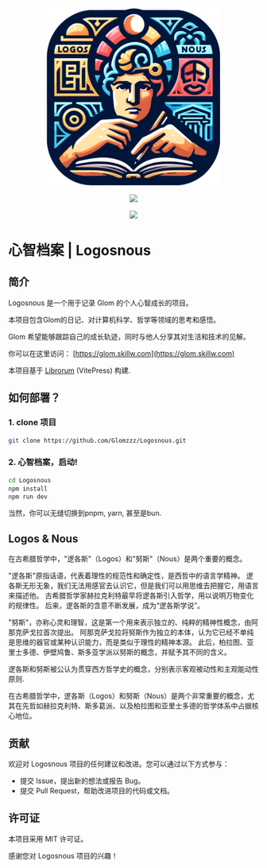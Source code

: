 <p align="center">
  <img width="350" src="/assets/logo.png">
</p>
<p align="center">
  <a href="https://opensource.org/licenses/MIT"><img src="https://img.shields.io/badge/License-MIT-green.svg" /></a>
</p>

<p align="center">
  <a href="https://discord.gg/vpxDtmwZ"><img src="https://img.shields.io/discord/1231864138125545503?style=flat&logo=discord&logoColor=white&label=Discord&color=%23404eed" /></a>
</p>

# 心智档案 | Logosnous

## 简介

Logosnous 是一个用于记录 Glom 的个人心智成长的项目。

本项目包含Glom的日记、对计算机科学、哲学等领域的思考和感悟。

Glom 希望能够跟踪自己的成长轨迹，同时与他人分享其对生活和技术的见解。

你可以在这里访问： [https://glom.skillw.com](https://glom.skillw.com)

本项目基于 [Librorum](https://github.com/Glomzzz/Librorum.git) (VitePress) 构建.


## 如何部署？

### 1. clone 项目

```bash
git clone https://github.com/Glomzzz/Logosnous.git
```

### 2. 心智档案，启动!

```bash
cd Logosnous
npm install
npm run dev
```

当然，你可以无缝切换到pnpm, yarn, 甚至是bun.



## Logos & Nous

在古希腊哲学中，"逻各斯"（Logos）和"努斯"（Nous）是两个重要的概念。

"逻各斯"原指话语，代表着理性的规范性和确定性，是西哲中的语言学精神。
逻各斯无形无象，我们无法用感官去认识它，但是我们可以用思维去把握它，用语言来描述他。
古希腊哲学家赫拉克利特最早将逻各斯引入哲学，用以说明万物变化的规律性。
后来，逻各斯的含意不断发展，成为“逻各斯学说”。

"努斯"，亦称心灵和理智，这是第一个用来表示独立的、纯粹的精神性概念，由阿那克萨戈拉首次提出。
阿那克萨戈拉将努斯作为独立的本体，认为它已经不单纯是思维的器官或某种认识能力，而是类似于理性的精神本源。
此后，柏拉图、亚里士多德、伊壁鸠鲁、斯多亚学派以努斯的概念，并赋予其不同的含义。

逻各斯和努斯被公认为贯穿西方哲学史的概念，分别表示客观被动性和主观能动性原则.

在古希腊哲学中，逻各斯（Logos）和努斯（Nous）是两个非常重要的概念，尤其在先哲如赫拉克利特、斯多葛派、以及柏拉图和亚里士多德的哲学体系中占据核心地位。

## 贡献

欢迎对 Logosnous 项目的任何建议和改进。您可以通过以下方式参与：

- 提交 Issue，提出新的想法或报告 Bug。
- 提交 Pull Request，帮助改进项目的代码或文档。

## 许可证

本项目采用 MIT 许可证。

感谢您对 Logosnous 项目的兴趣！